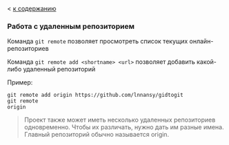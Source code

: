 < [к содержанию](./readme.md)
### Работа с удаленным репозиторием

Команда `git remote` позволяет просмотреть список текущих онлайн-репозиториев 

Команда `git remote add <shortname> <url>` позволяет добавить какой-либо удаленный репозиторий 

Пример:

```
git remote add origin https://github.com/lnnansy/gidtogit
git remote
origin
```

>Проект также может иметь несколько удаленных репозиториев одновременно. Чтобы их различать, нужно дать им разные имена. Главный репозиторий обычно называется origin.

